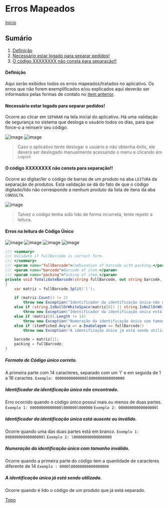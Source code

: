 # Erros Mapeados

[Inicio](https://github.com/peedroca/documentations/blob/master/Pick%20'n'%20Go/home.md#pick-n-go)

## Sumário

1. [Definição](https://github.com/peedroca/documentations/new/master/Pick%20'n'%20Go#defini%C3%A7%C3%A3o)
2. [Necessário estar logado para separar pedidos!](https://github.com/peedroca/documentations/blob/master/Pick%20'n'%20Go/errosMapeados.md#necess%C3%A1rio-estar-logado-para-separar-pedidos)
3. [O código XXXXXXXX não consta para separação!!](https://github.com/peedroca/documentations/blob/master/Pick%20'n'%20Go/errosMapeados.md#o-c%C3%B3digo-xxxxxxxx-n%C3%A3o-consta-para-separa%C3%A7%C3%A3o)

#### Definição

Aqui serão exibidos todos os erros mapeados/tratados no aplicativo. Os erros que não forem exemplificados e/ou explicados aqui deverão ser informados pelas formas de contato no [item anterior](https://github.com/peedroca/documentations/blob/master/Pick%20'n'%20Go/sobre.md#sobre).

#### Necessário estar logado para separar pedidos!

Ocorre ao clicar em `SEPARAR` na tela inicial do aplicativo. Há uma validação de segurança no sistema que desloga o usuário todos os dias, para que force-o a reinserir seu código. 

![image](http://hunes.com.br/imagens/mobile/pickngo/027.png)
![image](http://hunes.com.br/imagens/mobile/pickngo/028.png)
>Caso o aplicativo tente deslogar o usuário e não obtenha êxito, ele deverá ser deslogado manualmente acessando o menu e clicando em `Logout`

#### O código XXXXXXXX não consta para separação!!

Ocorre ao digitar/ler o código de barras de um produto na aba `LEITURA` da separação de produtos. Está validação se dá do fato de que o código digitado/lido não corresponde a nenhum produto da lista de itens da aba `CONSULTA`.

![image](http://hunes.com.br/imagens/mobile/pickngo/029.png)
> Talvez o código tenha sido lido de forma incorreta, tente repetir a leitura.

#### Erros na leitura de Código Único

![image](http://hunes.com.br/imagens/mobile/pickngo/030.png)
![image](http://hunes.com.br/imagens/mobile/pickngo/031.png)
![image](http://hunes.com.br/imagens/mobile/pickngo/032.png)
![image](http://hunes.com.br/imagens/mobile/pickngo/033.png)

```C#
/// <summary>
/// Validate if fullBarcode is correct form.
/// </summary>
/// <param name="fullBarcode">Combination of barcode with packing.</param>
/// <param name="barcode">Barcode of item.</param>
/// <param name="packing">Packing of item.</param>
private void ToValidateBarcode(string fullBarcode, out string barcode, out string packing)
{
    var matriz = fullBarcode.Split('l');

    if (matriz.Count() != 2)
        throw new Exception("Identificador da identificação única não encontrado.");
    else if (string.IsNullOrWhiteSpace(matriz[0]) || string.IsNullOrWhiteSpace(matriz[1]))
        throw new Exception("Identificador da identificação única está ausente ou inválido.");
    else if (matriz[0].Length != 14)
        throw new Exception("Numeração da identificação única com tamanho inválido.");
    else if (itemPicked.Any(a => a.Emabalagem == fullBarcode))
        throw new Exception("A identificação única já está sendo utilizada.");

    barcode = matriz[1];
    packing = fullBarcode;
}
```

##### Formato de Código único correto.

A primeira parte com 14 caracteres, separado com um 'l' e em seguida de 1 a 16 caractes.
`Exemplo: 00000000000000l0000000000000000`

##### Identificador da identificação única não encontrado.

Erro ocorrido quando o código único possuí mais ou menos de duas partes.
`Exemplo 1: 00000000000000l000000l000000` `Exemplo 2: 00000000000000000l`

##### Identificador da identificação única está ausente ou inválido.

Ocorre quando uma das duas partes está em branco.
`Exemplo 1: 00000000000000000l` `Exemplo 2: l00000000000000000`

##### Numeração da identificação única com tamanho inválido.

Ocorre quando a primeira parte do código tem a quantidade de caracteres diferente de 14
`Exemplo : 0000l00000000000000000`

##### A identificação única já está sendo utilizada.

Ocorre quando é lido o código de um produto que já está separado.

[Topo](https://github.com/peedroca/documentations/blob/master/Pick%20'n'%20Go/errosMapeados.md#erros-mapeados)
